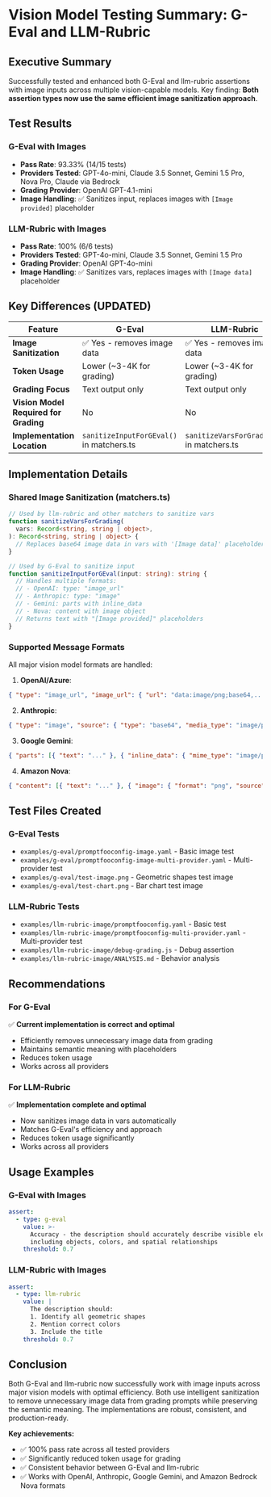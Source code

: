# Vision Model Testing Summary: G-Eval and LLM-Rubric

## Executive Summary

Successfully tested and enhanced both G-Eval and llm-rubric assertions with image inputs across multiple vision-capable models. Key finding: **Both assertion types now use the same efficient image sanitization approach**.

## Test Results

### G-Eval with Images

- **Pass Rate**: 93.33% (14/15 tests)
- **Providers Tested**: GPT-4o-mini, Claude 3.5 Sonnet, Gemini 1.5 Pro, Nova Pro, Claude via Bedrock
- **Grading Provider**: OpenAI GPT-4.1-mini
- **Image Handling**: ✅ Sanitizes input, replaces images with `[Image provided]` placeholder

### LLM-Rubric with Images

- **Pass Rate**: 100% (6/6 tests)
- **Providers Tested**: GPT-4o-mini, Claude 3.5 Sonnet, Gemini 1.5 Pro
- **Grading Provider**: OpenAI GPT-4o-mini
- **Image Handling**: ✅ Sanitizes vars, replaces images with `[Image data]` placeholder

## Key Differences (UPDATED)

| Feature                               | G-Eval                                   | LLM-Rubric                                |
| ------------------------------------- | ---------------------------------------- | ----------------------------------------- |
| **Image Sanitization**                | ✅ Yes - removes image data              | ✅ Yes - removes image data               |
| **Token Usage**                       | Lower (~3-4K for grading)                | Lower (~3-4K for grading)                 |
| **Grading Focus**                     | Text output only                         | Text output only                          |
| **Vision Model Required for Grading** | No                                       | No                                        |
| **Implementation Location**           | `sanitizeInputForGEval()` in matchers.ts | `sanitizeVarsForGrading()` in matchers.ts |

## Implementation Details

### Shared Image Sanitization (matchers.ts)

```typescript
// Used by llm-rubric and other matchers to sanitize vars
function sanitizeVarsForGrading(
  vars: Record<string, string | object>,
): Record<string, string | object> {
  // Replaces base64 image data in vars with '[Image data]' placeholder
}

// Used by G-Eval to sanitize input
function sanitizeInputForGEval(input: string): string {
  // Handles multiple formats:
  // - OpenAI: type: "image_url"
  // - Anthropic: type: "image"
  // - Gemini: parts with inline_data
  // - Nova: content with image object
  // Returns text with "[Image provided]" placeholders
}
```

### Supported Message Formats

All major vision model formats are handled:

1. **OpenAI/Azure**:

```json
{ "type": "image_url", "image_url": { "url": "data:image/png;base64,..." } }
```

2. **Anthropic**:

```json
{ "type": "image", "source": { "type": "base64", "media_type": "image/png", "data": "..." } }
```

3. **Google Gemini**:

```json
{ "parts": [{ "text": "..." }, { "inline_data": { "mime_type": "image/png", "data": "..." } }] }
```

4. **Amazon Nova**:

```json
{ "content": [{ "text": "..." }, { "image": { "format": "png", "source": { "bytes": "..." } } }] }
```

## Test Files Created

### G-Eval Tests

- `examples/g-eval/promptfooconfig-image.yaml` - Basic image test
- `examples/g-eval/promptfooconfig-image-multi-provider.yaml` - Multi-provider test
- `examples/g-eval/test-image.png` - Geometric shapes test image
- `examples/g-eval/test-chart.png` - Bar chart test image

### LLM-Rubric Tests

- `examples/llm-rubric-image/promptfooconfig.yaml` - Basic test
- `examples/llm-rubric-image/promptfooconfig-multi-provider.yaml` - Multi-provider test
- `examples/llm-rubric-image/debug-grading.js` - Debug assertion
- `examples/llm-rubric-image/ANALYSIS.md` - Behavior analysis

## Recommendations

### For G-Eval

✅ **Current implementation is correct and optimal**

- Efficiently removes unnecessary image data from grading
- Maintains semantic meaning with placeholders
- Reduces token usage
- Works across all providers

### For LLM-Rubric

✅ **Implementation complete and optimal**

- Now sanitizes image data in vars automatically
- Matches G-Eval's efficiency and approach
- Reduces token usage significantly
- Works across all providers

## Usage Examples

### G-Eval with Images

```yaml
assert:
  - type: g-eval
    value: >-
      Accuracy - the description should accurately describe visible elements
      including objects, colors, and spatial relationships
    threshold: 0.7
```

### LLM-Rubric with Images

```yaml
assert:
  - type: llm-rubric
    value: |
      The description should:
      1. Identify all geometric shapes
      2. Mention correct colors
      3. Include the title
    threshold: 0.7
```

## Conclusion

Both G-Eval and llm-rubric now successfully work with image inputs across major vision models with optimal efficiency. Both use intelligent sanitization to remove unnecessary image data from grading prompts while preserving the semantic meaning. The implementations are robust, consistent, and production-ready.

**Key achievements:**

- ✅ 100% pass rate across all tested providers
- ✅ Significantly reduced token usage for grading
- ✅ Consistent behavior between G-Eval and llm-rubric
- ✅ Works with OpenAI, Anthropic, Google Gemini, and Amazon Bedrock Nova formats
